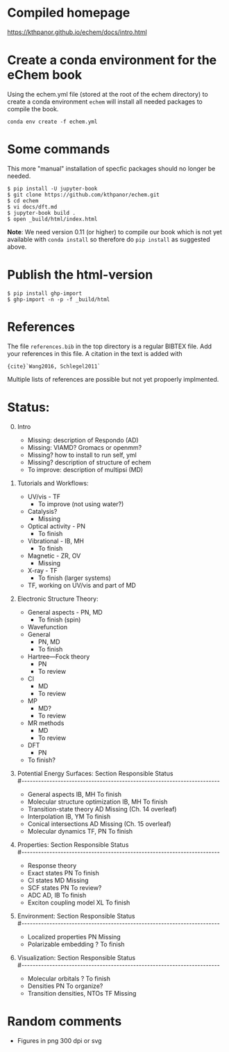 # Compiled homepage
https://kthpanor.github.io/echem/docs/intro.html

# Create a conda environment for the eChem book

Using the echem.yml file (stored at the root of the echem directory) to create a conda environment `echem` will install all needed packages to compile the book.

```
conda env create -f echem.yml
```

# Some commands

This more "manual" installation of specfic packages should no longer be needed.

```
$ pip install -U jupyter-book
$ git clone https://github.com/kthpanor/echem.git
$ cd echem
$ vi docs/dft.md
$ jupyter-book build .
$ open _build/html/index.html
```

**Note**: We need version 0.11 (or higher) to compile our book which is not yet available with `conda install` so therefore do `pip install` as suggested above.

# Publish the html-version

```
$ pip install ghp-import
$ ghp-import -n -p -f _build/html
```

# References
The file `references.bib` in the top directory is a regular BIBTEX file. Add your references in this file. A citation in the text is added with

```
{cite}`Wang2016, Schlegel2011`
```

Multiple lists of references are possible but not yet propoerly implmented.

# Status:
0. Intro
	-  Missing: description of Respondo (AD)
	-  Missing: VIAMD? Gromacs or openmm?
	-  Missing? how to install to run self, yml
	-  Missing? description of structure of echem
	-  To improve: description of multipsi (MD)

1. Tutorials and Workflows: 
    -  UV/vis
    		- TF
		- To improve (not using water?)
    -  Catalysis?
		- Missing
    -  Optical activity
    		- PN
		- To finish
    -  Vibrational
    		- IB, MH
		- To finish
    -  Magnetic
    		-  ZR, OV
		- Missing
    -  X-ray
    		- TF
		- To finish (larger systems)
    -  TF, working on UV/vis and part of MD

2. Electronic Structure Theory:
    - General aspects
    		- PN, MD
		- To finish (spin)
    - Wavefunction
	- General
		- PN, MD
		- To finish
	- Hartree—Fock theory
		- PN
		- To review
	- CI
		- MD
		- To review
	- MP
		- MD?
		- To review
	- MR methods
		- MD
		- To review
    - DFT
    	- PN
	- To finish?

3. Potential Energy Surfaces:
	Section				Responsible	Status	
#-----------------------------------------------------------------------
    - General aspects			IB, MH		To finish
    - Molecular structure optimization	IB, MH		To finish
    - Transition-state theory		AD 		Missing (Ch. 14 overleaf)
    - Interpolation			IB, YM		To finish
    - Conical intersections		AD		Missing (Ch. 15 overleaf)
    - Molecular dynamics		TF, PN		To finish

4. Properties:
	Section				Responsible	Status	
#-----------------------------------------------------------------------
    - Response theory
	- Exact states			PN		To finish
	- CI states			MD		Missing
	- SCF states			PN		To review?
    - ADC				AD, IB		To finish
    - Exciton coupling model		XL		To finish

5. Environment:
	Section				Responsible	Status	
#-----------------------------------------------------------------------
	-  Localized properties		PN		Missing
	-  Polarizable embedding	?		To finish

6. Visualization:
	Section				Responsible	Status	
#-----------------------------------------------------------------------
	- Molecular orbitals		?		To finish
	- Densities			PN		To organize?
	- Transition densities, NTOs	TF		Missing


# Random comments

- Figures in png 300 dpi or svg

